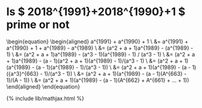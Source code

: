 Is $ 2018^{1991}+2018^{1990}+1 $ prime or not
===


\begin{equation} 
\begin{aligned}
 a^{1991} + a^{1990} + 1 \\
 &= a^{1991} + a^{1990} + 1 + a^{1989} - a^{1989} \\
 &= (a^2 + a + 1)a^{1989} - (a^{1989} - 1) \\
 &= (a^2 + a + 1)a^{1989} - (a^3 - 1)(a^{1989} - 1) / (a^3 - 1) \\
 &= (a^2 + a + 1)a^{1989} - (a - 1)(a^2 + a + 1)(a^{1989} - 1)/(a^3 - 1) \\
 &= (a^2 + a + 1)(a^{1989} - (a - 1)(a^{1989} - 1)/(a^3 - 1)) \\
 &= (a^2 + a + 1)(a^{1989} - (a - 1)({a^3}^{663} - 1)/(a^3 - 1)) \\
 &= (a^2 + a + 1)(a^{1989} - (a - 1)(A^{663} - 1)/(A - 1)) \\
 &= (a^2 + a + 1)(a^{1989} - (a - 1)(A^{662} + A^{661} + ... + 1))
 \end{aligned}
\end{equation}


{% include lib/mathjax.html %}
